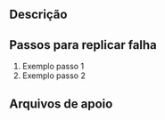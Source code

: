 ## Descrição
<!-- Espaço destinado a adicionar a descrição do bug -->

## Passos para replicar falha
<!-- Espaço destinado a adicionar os passos para se reproduzir o bug -->
1) Exemplo passo 1
2) Exemplo passo 2

## Arquivos de apoio
<!-- (Opcional) Espaço destinado a vídeos, imagens, prints que auxiliem na explicação da issue -->
<!-- ![Nome do arquivo](https://nome_do_arquivo.svg) -->

